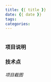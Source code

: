 ```yaml
---
title: {{ title }}
date: {{ date }}
tags:
categories: 
---
```


# <center></center>

### 项目说明



### 技术点



###### 项目截图
